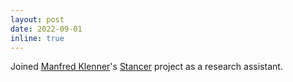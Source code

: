 ```yaml
---
layout: post
date: 2022-09-01
inline: true
---
```


Joined <a href="https://www.cl.uzh.ch/de/people/team/compling/klenner.html" target="_blank">Manfred Klenner</a>'s <a href="https://www.cl.uzh.ch/en/texttechnologies/research/opinionmining/sentiment-inference.html" target="_blank">Stancer</a> project as a research assistant.